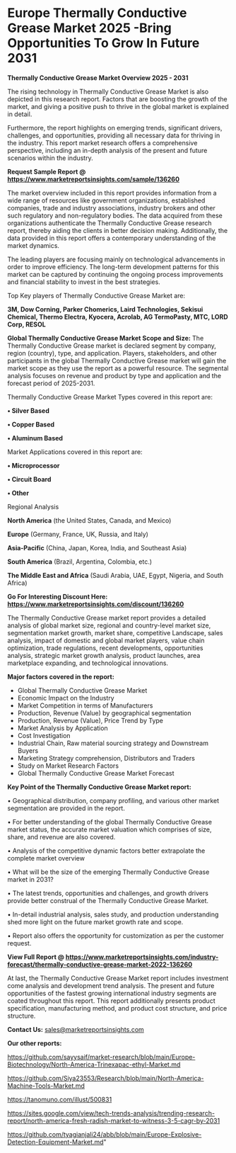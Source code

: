 # Europe Thermally Conductive Grease Market 2025 -Bring Opportunities To Grow In Future 2031

<Strong> Thermally Conductive Grease Market Overview 2025 - 2031</strong>

The rising technology in Thermally Conductive Grease Market is also depicted in this research report. Factors that are boosting the growth of the market, and giving a positive push to thrive in the global market is explained in detail.

Furthermore, the report highlights on emerging trends, significant drivers, challenges, and opportunities, providing all necessary data for thriving in the industry. This report market research offers a comprehensive perspective, including an in-depth analysis of the present and future scenarios within the industry.

<strong>Request Sample Report @ <a href=https://www.marketreportsinsights.com/sample/136260>https://www.marketreportsinsights.com/sample/136260</a></strong>

The market overview included in this report provides information from a wide range of resources like government organizations, established companies, trade and industry associations, industry brokers and other such regulatory and non-regulatory bodies. The data acquired from these organizations authenticate the Thermally Conductive Grease research report, thereby aiding the clients in better decision making. Additionally, the data provided in this report offers a contemporary understanding of the market dynamics.

The leading players are focusing mainly on technological advancements in order to improve efficiency. The long-term development patterns for this market can be captured by continuing the ongoing process improvements and financial stability to invest in the best strategies.

Top Key players of Thermally Conductive Grease Market are:

<strong>3M, Dow Corning, Parker Chomerics, Laird Technologies, Sekisui Chemical, Thermo Electra, Kyocera, Acrolab, AG TermoPasty, MTC, LORD Corp, RESOL</strong>

<strong><b>Global Thermally Conductive Grease Market Scope and Size:</b></strong>
The Thermally Conductive Grease market is declared segment by company, region (country), type, and application. Players, stakeholders, and other participants in the global Thermally Conductive Grease market will gain the market scope as they use the report as a powerful resource. The segmental analysis focuses on revenue and product by type and application and the forecast period of 2025-2031.

Thermally Conductive Grease Market Types covered in this report are:

<strong>• Silver Based

• Copper Based

• Aluminum Based</strong>

Market Applications covered in this report are:

<strong>• Microprocessor

• Circuit Board

• Other</strong> 

Regional Analysis

<strong>North America</strong> (the United States, Canada, and Mexico)

<strong>Europe</strong> (Germany, France, UK, Russia, and Italy)

<strong>Asia-Pacific</strong> (China, Japan, Korea, India, and Southeast Asia)

<strong>South America</strong> (Brazil, Argentina, Colombia, etc.)

<strong>The Middle East and Africa</strong> (Saudi Arabia, UAE, Egypt, Nigeria, and South Africa)

<strong>Go For Interesting Discount Here: <a href=https://www.marketreportsinsights.com/discount/136260>https://www.marketreportsinsights.com/discount/136260</a></strong>

The Thermally Conductive Grease market report provides a detailed analysis of global market size, regional and country-level market size, segmentation market growth, market share, competitive Landscape, sales analysis, impact of domestic and global market players, value chain optimization, trade regulations, recent developments, opportunities analysis, strategic market growth analysis, product launches, area marketplace expanding, and technological innovations.

<strong><b>Major factors covered in the report:</b></strong>
<ul>
  <li>Global Thermally Conductive Grease Market </li>
  <li>Economic Impact on the Industry</li>
  <li>Market Competition in terms of Manufacturers</li>
  <li>Production, Revenue (Value) by geographical segmentation</li>
  <li>Production, Revenue (Value), Price Trend by Type</li>
  <li>Market Analysis by Application</li>
  <li>Cost Investigation</li>
  <li>Industrial Chain, Raw material sourcing strategy and Downstream Buyers</li>
  <li>Marketing Strategy comprehension, Distributors and Traders</li>
  <li>Study on Market Research Factors</li>
  <li>Global Thermally Conductive Grease Market Forecast</li>
</ul>

<strong><b>Key Point of the Thermally Conductive Grease Market report:</b></strong>

• Geographical distribution, company profiling, and various other market segmentation are provided in the report.

• For better understanding of the global Thermally Conductive Grease market status, the accurate market valuation which comprises of size, share, and revenue are also covered.

• Analysis of the competitive dynamic factors better extrapolate the complete market overview

• What will be the size of the emerging Thermally Conductive Grease market in 2031?

• The latest trends, opportunities and challenges, and growth drivers provide better construal of the Thermally Conductive Grease Market.

• In-detail industrial analysis, sales study, and production understanding shed more light on the future market growth rate and scope.

• Report also offers the opportunity for customization as per the customer request.

<strong><b>View Full Report @ <a href=https://www.marketreportsinsights.com/industry-forecast/thermally-conductive-grease-market-2022-136260>https://www.marketreportsinsights.com/industry-forecast/thermally-conductive-grease-market-2022-136260</a></b></strong>


At last, the Thermally Conductive Grease Market report includes investment come analysis and development trend analysis. The present and future opportunities of the fastest growing international industry segments are coated throughout this report. This report additionally presents product specification, manufacturing method, and product cost structure, and price structure.

<strong>Contact Us:</strong>
sales@marketreportsinsights.com

<strong>Our other reports:</strong>

<a href=https://github.com/sayysaif/market-research/blob/main/Europe-Biotechnology/North-America-Trinexapac-ethyl-Market.md>https://github.com/sayysaif/market-research/blob/main/Europe-Biotechnology/North-America-Trinexapac-ethyl-Market.md</a>

<a href=https://github.com/Siya23553/Research/blob/main/North-America-Machine-Tools-Market.md>https://github.com/Siya23553/Research/blob/main/North-America-Machine-Tools-Market.md</a>

<a href=https://tanomuno.com/illust/500831>https://tanomuno.com/illust/500831</a>

<a href=https://sites.google.com/view/tech-trends-analysis/trending-research-report/north-america-fresh-radish-market-to-witness-3-5-cagr-by-2031>https://sites.google.com/view/tech-trends-analysis/trending-research-report/north-america-fresh-radish-market-to-witness-3-5-cagr-by-2031</a>

<a href=https://github.com/tyagianjali24/abb/blob/main/Europe-Explosive-Detection-Equipment-Market.md>https://github.com/tyagianjali24/abb/blob/main/Europe-Explosive-Detection-Equipment-Market.md</a>"
